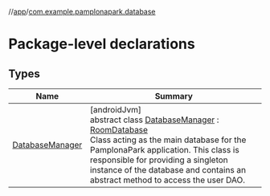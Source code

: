 //[app](../../index.md)/[com.example.pamplonapark.database](index.md)

# Package-level declarations

## Types

| Name | Summary |
|---|---|
| [DatabaseManager](-database-manager/index.md) | [androidJvm]<br>abstract class [DatabaseManager](-database-manager/index.md) : [RoomDatabase](https://developer.android.com/reference/kotlin/androidx/room/RoomDatabase.html)<br>Class acting as the main database for the PamplonaPark application. This class is responsible for providing a singleton instance of the database and contains an abstract method to access the user DAO. |
